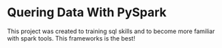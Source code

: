 # Quering Data With PySpark
This project was created to training sql skills and to become more familiar with spark tools.
This frameworks is the best!
